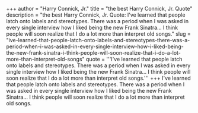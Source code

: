 +++
author = "Harry Connick, Jr."
title = "the best Harry Connick, Jr. Quote"
description = "the best Harry Connick, Jr. Quote: I've learned that people latch onto labels and stereotypes. There was a period when I was asked in every single interview how I liked being the new Frank Sinatra... I think people will soon realize that I do a lot more than interpret old songs."
slug = "ive-learned-that-people-latch-onto-labels-and-stereotypes-there-was-a-period-when-i-was-asked-in-every-single-interview-how-i-liked-being-the-new-frank-sinatra-i-think-people-will-soon-realize-that-i-do-a-lot-more-than-interpret-old-songs"
quote = '''I've learned that people latch onto labels and stereotypes. There was a period when I was asked in every single interview how I liked being the new Frank Sinatra... I think people will soon realize that I do a lot more than interpret old songs.'''
+++
I've learned that people latch onto labels and stereotypes. There was a period when I was asked in every single interview how I liked being the new Frank Sinatra... I think people will soon realize that I do a lot more than interpret old songs.
